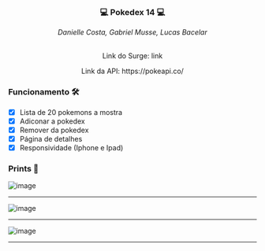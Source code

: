 ### <p align="center">💻 Pokedex 14 💻</p>

<div align="center" margin-bottom="10px">
  <i>Danielle Costa, Gabriel Musse, Lucas Bacelar</i>
</div> 
&nbsp
<p align="center">Link do Surge: link</p>
<p align="center">Link da API: https://pokeapi.co/</p>

### Funcionamento 🛠

- [x] Lista de 20 pokemons a mostra
- [x] Adiconar a pokedex
- [x] Remover da pokedex
- [x] Página de detalhes
- [x] Responsividade (Iphone e Ipad)

### Prints 🎨
![image](https://user-images.githubusercontent.com/60359003/115906773-5c654380-a43e-11eb-8fa1-a06d6951f369.png)

***
![image](https://user-images.githubusercontent.com/60359003/115906788-625b2480-a43e-11eb-83a5-45b6cfab15a8.png)


***
![image](https://user-images.githubusercontent.com/60359003/115906802-68510580-a43e-11eb-9270-ce7afab15e5c.png)

***


